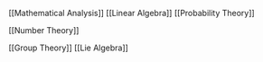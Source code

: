 [[Mathematical Analysis]]
[[Linear Algebra]]
[[Probability Theory]]

[[Number Theory]]

[[Group Theory]]
[[Lie Algebra]]
